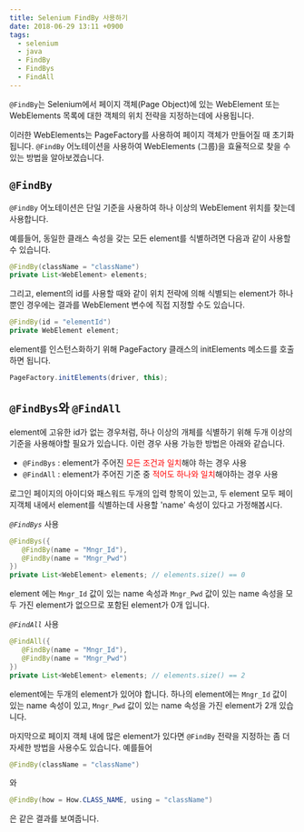 ```yaml
---
title: Selenium FindBy 사용하기
date: 2018-06-29 13:11 +0900
tags:
  - selenium
  - java
  - FindBy
  - FindBys
  - FindAll
---
```

`@FindBy`는 Selenium에서 페이지 객체(Page Object)에 있는 WebElement 또는 WebElements 목록에 대한 객체의 위치 전략을 지정하는데에 사용됩니다.

이러한 WebElements는 PageFactory를 사용하여 페이지 객체가 만들어질 때 초기화 됩니다.
`@FindBy` 어노테이션을 사용하여 WebElements (그룹)을 효율적으로 찾을 수 있는 방법을 알아보겠습니다.

## `@FindBy`

`@FindBy` 어노테이션은 단일 기준을 사용하여 하나 이상의 WebElement 위치를 찾는데 사용합니다.

예를들어, 동일한 클래스 속성을 갖는 모든 element를 식별하려면 다음과 같이 사용할 수 있습니다.

``` java
@FindBy(className = "className")
private List<WebElement> elements;
```

그리고, element의 id를 사용할 때와 같이 위치 전략에 의해 식별되는 element가 하나 뿐인 경우에는 결과를 WebElement 변수에 직접 지정할 수도 있습니다.

``` java
@FindBy(id = "elementId")
private WebElement element;
```

element를 인스턴스화하기 위해 PageFactory 클래스의 initElements 메소드를 호출하면 됩니다.

``` java
PageFactory.initElements(driver, this);
```

## `@FindBys`와 `@FindAll`

element에 고유한 id가 없는 경우처럼, 하나 이상의 개체를 식별하기 위해 두개 이상의 기준을 사용해야할 필요가 있습니다. 이런 경우 사용 가능한 방법은 아래와 같습니다.

* `@FindBys` : element가 주어진 <font color="red">모든 조건과 일치</font>해야 하는 경우 사용
* `@FindAll` : element가 주어진 기준 중 <font color="red">적어도 하나와 일치</font>해야하는 경우 사용

로그인 페이지의 아이디와 패스워드 두개의 입력 항목이 있는고, 두 element 모두 페이지객체 내에서 element를 식별하는데 사용할 'name' 속성이 있다고 가정해봅시다.

_`@FindBys`_ 사용
``` java
@FindBys({
   @FindBy(name = "Mngr_Id"),
   @FindBy(name = "Mngr_Pwd")
})
private List<WebElement> elements; // elements.size() == 0
```

element 에는 `Mngr_Id` 값이 있는 name 속성과 `Mngr_Pwd` 값이 있는 name 속성을 모두 가진 element가 없으므로 포함된 element가 0개 입니다.


_`@FindAll`_ 사용
``` java
@FindAll({
   @FindBy(name = "Mngr_Id"),
   @FindBy(name = "Mngr_Pwd")
})
private List<WebElement> elements; // elements.size() == 2
```

element에는 두개의 element가 있어야 합니다. 하나의 element에는 `Mngr_Id` 값이 있는 name 속성이 있고, `Mngr_Pwd` 값이 있는 name 속성을 가진 element가 2개 있습니다.


마지막으로 페이지 객체 내에 많은 element가 있다면 `@FindBy` 전략을 지정하는 좀 더 자세한 방법을 사용수도 있습니다. 예를들어

``` java
@FindBy(className = "className")
``` 
와

``` java
@FindBy(how = How.CLASS_NAME, using = "className")
```
은 같은 결과를 보여줍니다.
 
